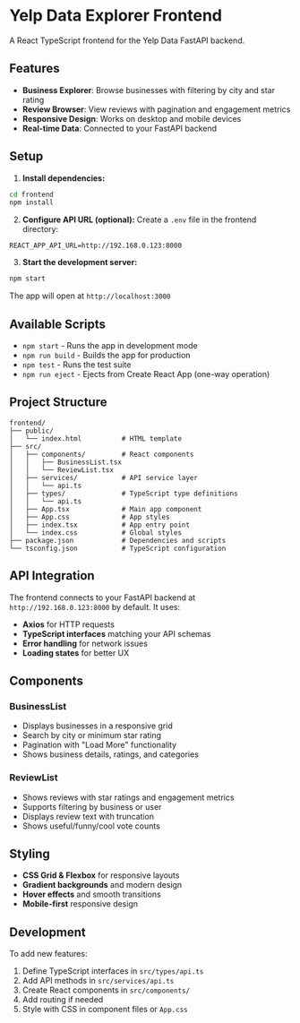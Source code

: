 # Yelp Data Explorer Frontend

A React TypeScript frontend for the Yelp Data FastAPI backend.

## Features

- **Business Explorer**: Browse businesses with filtering by city and star rating
- **Review Browser**: View reviews with pagination and engagement metrics
- **Responsive Design**: Works on desktop and mobile devices
- **Real-time Data**: Connected to your FastAPI backend

## Setup

1. **Install dependencies:**
```bash
cd frontend
npm install
```

2. **Configure API URL (optional):**
Create a `.env` file in the frontend directory:
```
REACT_APP_API_URL=http://192.168.0.123:8000
```

3. **Start the development server:**
```bash
npm start
```

The app will open at `http://localhost:3000`

## Available Scripts

- `npm start` - Runs the app in development mode
- `npm run build` - Builds the app for production
- `npm test` - Runs the test suite
- `npm run eject` - Ejects from Create React App (one-way operation)

## Project Structure

```
frontend/
├── public/
│   └── index.html          # HTML template
├── src/
│   ├── components/         # React components
│   │   ├── BusinessList.tsx
│   │   └── ReviewList.tsx
│   ├── services/           # API service layer
│   │   └── api.ts
│   ├── types/              # TypeScript type definitions
│   │   └── api.ts
│   ├── App.tsx             # Main app component
│   ├── App.css             # App styles
│   ├── index.tsx           # App entry point
│   └── index.css           # Global styles
├── package.json            # Dependencies and scripts
└── tsconfig.json           # TypeScript configuration
```

## API Integration

The frontend connects to your FastAPI backend at `http://192.168.0.123:8000` by default. It uses:

- **Axios** for HTTP requests
- **TypeScript interfaces** matching your API schemas
- **Error handling** for network issues
- **Loading states** for better UX

## Components

### BusinessList
- Displays businesses in a responsive grid
- Search by city or minimum star rating
- Pagination with "Load More" functionality
- Shows business details, ratings, and categories

### ReviewList  
- Shows reviews with star ratings and engagement metrics
- Supports filtering by business or user
- Displays review text with truncation
- Shows useful/funny/cool vote counts

## Styling

- **CSS Grid & Flexbox** for responsive layouts
- **Gradient backgrounds** and modern design
- **Hover effects** and smooth transitions
- **Mobile-first** responsive design

## Development

To add new features:

1. Define TypeScript interfaces in `src/types/api.ts`
2. Add API methods in `src/services/api.ts`  
3. Create React components in `src/components/`
4. Add routing if needed
5. Style with CSS in component files or `App.css`
